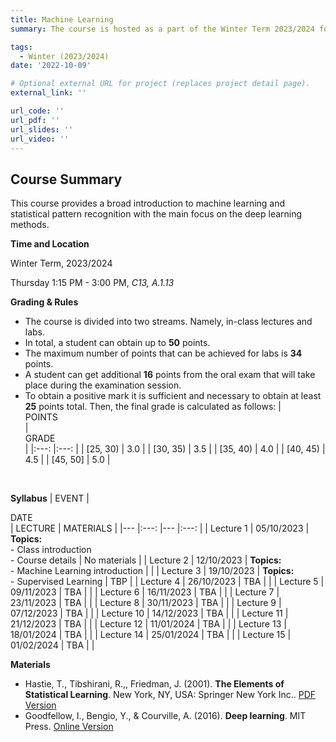 ```yaml
---
title: Machine Learning
summary: The course is hosted as a part of the Winter Term 2023/2024 for students from Applied Mathematics specialization at the Faculty of Pure and Applied Mathematics, Wroclaw University of Science and Technology.

tags:
  - Winter (2023/2024)
date: '2022-10-09'

# Optional external URL for project (replaces project detail page).
external_link: ''

url_code: ''
url_pdf: ''
url_slides: ''
url_video: ''
---
```

**Course Summary**
---
This course provides a broad introduction to machine learning and statistical pattern recognition with the main focus on the deep learning methods.

**Time and Location**

Winter Term, 2023/2024

Thursday 1:15 PM - 3:00 PM, *C13, A.1.13*

**Grading & Rules**
- The course is divided into two streams. Namely, in-class lectures and labs.
- In total, a student can obtain up to **50** points. 
- The maximum number of points that can be achieved for labs is **34** points. 
- A student can get additional **16** points from the oral exam that will take place during the examination session.
- To obtain a positive mark it is sufficient and necessary to obtain at least **25** points
total. Then, the final grade is calculated as follows:
| <div style="width:140px"> POINTS </div> 	| <div style="width:140px"> GRADE </div> 	|
|:---:	|:---:	|
| [25, 30) 	| 3.0 	|
| [30, 35)  	| 3.5 	|
| [35, 40) 	| 4.0 	|
| [40, 45) 	| 4.5 	|
| [45, 50] 	| 5.0 	|

<br/>

**Syllabus**
| EVENT 	| <div style="width:140px"> DATE </div> 	| LECTURE 	| MATERIALS 	|
|---	|:---: |---	|:---:	|
| Lecture 1 	| 05/10/2023 	| **Topics:**<br>- Class introduction <br>- Course details 	| No materials 	|
| Lecture 2 	| 12/10/2023 	| **Topics:**<br>- Machine Learning introduction 	|  	|
| Lecture 3 	| 19/10/2023 	| **Topics:**<br>- Supervised Learning	| TBP 	|
| Lecture 4 	| 26/10/2023 	| TBA	|  	|
| Lecture 5 	| 09/11/2023 	| TBA	|  	|
| Lecture 6 	| 16/11/2023 	| TBA |  	|
| Lecture 7 	| 23/11/2023 	| TBA 	|  	|
| Lecture 8 	| 30/11/2023 	| TBA 	|  	|
| Lecture 9 	| 07/12/2023 	| TBA 	|  	|
| Lecture 10 	| 14/12/2023 	| TBA 	|  	|
| Lecture 11 	| 21/12/2023 	| TBA 	|  	|
| Lecture 12 	| 11/01/2024 	| TBA 	|  	|
| Lecture 13 	| 18/01/2024 	| TBA 	|  	|
| Lecture 14 	| 25/01/2024 	| TBA 	|  	|
| Lecture 15 	| 01/02/2024 	| TBA 	|  	|


**Materials**
- Hastie, T., Tibshirani, R.,, Friedman, J. (2001). **The Elements of Statistical Learning**. New York, NY, USA: Springer New York Inc.. [PDF Version](https://hastie.su.domains/Papers/ESLII.pdf)
- Goodfellow, I., Bengio, Y., & Courville, A. (2016). **Deep learning**. MIT Press. [Online Version](https://www.deeplearningbook.org/)
